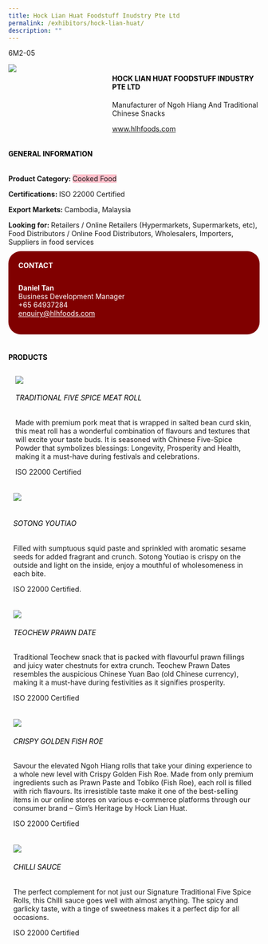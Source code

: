 ```yaml
---
title: Hock Lian Huat Foodstuff Inudstry Pte Ltd
permalink: /exhibitors/hock-lian-huat/
description: ""
---
```

<head>
	<div class="flex-paragraph">
		<!--hi there! this is a comment and will provide you with instructional guides-->
		<!--insert booth number here!-->
		<p style="text-transform: uppercase">6m2-05</p></div>
			<div class="flex-container" style="display: flex; flex-wrap: wrap;">
				<!--insert DOWNLOAD link of company logo between the " marks!-->
			<div class="card sgds" style="flex: 1 1 40%; display: block;"><img src="https://drive.google.com/uc?id=1jnGGsQt0fehGFaosVCLcluyEHAiUe7Uu&export=download"></div>
	<div class="card-sgds" style="flex: 1 1 58%; display: block; margin-left: 3px">
		<h4 style="text-transform: uppercase; color: black;"><!--insert the exhibitor's name between the <b> tags here--><b>Hock Lian Huat Foodstuff Industry Pte Ltd</b></h4><!--insert the exhibitor's description between the <p> tags here-->
		<p>Manufacturer of Ngoh Hiang And Traditional Chinese Snacks</p>
		<!--insert the exhibitor's website link, making sure there is "https:// www." present please. make sure the entire https link goes in between the " marks-->
		<p><a href="https://hlhfoods.com" target="_blank"><!--insert the www website link here (no need for https)-->www.hlhfoods.com</a></p>
	</div>
</div>
</head>

<body>
	<h4 style="text-transform: uppercase; color: black;"><b>General Information</b></h4>
		<div class="flex-container" style="display: flex; flex-wrap: wrap;">
			<div class="card sgds" style="flex: 1 1 65%; display: block; align-self: stretch">
			<div class="flex-paragraph">
			<p><b>Product Category: </b><span style=" background-color: pink; border-radius: 10 px;"><!--insert the exhibitor's pdt cat between the <p> tags here-->Cooked Food</span></p> 
				<p><b>Certifications: </b><!--insert all the exhibitor's certifications between the </b> and </p> here-->ISO 22000 Certified</p>
			<p><b>Export Markets: </b><!--insert all the exhibitor's export markets between the </b> and </p> here-->Cambodia, Malaysia</p>
			<p style="margin-bottom: 10px;"><b>Looking for: </b><!--insert all the exhibitor's potential business partners between the </b> and </p> here-->Retailers / Online Retailers (Hypermarkets, Supermarkets, etc), Food Distributors / Online Food Distributors, Wholesalers, Importers, Suppliers in food services</p>
			</div>
		</div>
		<div class="card sgds" style="flex: 1 1 35%; padding: 10px; display: block; background-color: maroon; border-radius: 25px; align-self: center;">
		<h4 style="color: white; margin-top: 10px; margin-left: 10px;">CONTACT</h4>
		<div class="flex-paragraph">
			<!--replace with exhibitor's: --><p style="padding: 10px; color: white;"><b><!-- POC name-->Daniel Tan</b><br><!-- designation-->Business Development Manager<br><!--contact number-->+65 64937284<br><!-- for linking purposes, insert their email after "mailto:"...--><a href="mailto:enquiry@hlhfoods.com" style="color: white;"><!--...and also include the display email before </a> here-->enquiry@hlhfoods.com</a></p>
		</div>
			</div>
		</div>
	<br>
		<h4 style="text-transform: uppercase; color: black;"><b>products</b></h4>
<div style="display: flex; flex-wrap: wrap;">
  <div class="card sgds" style="flex: 1 1 47%; margin: 10px; display: block;"><!--insert the exhibitor's DOWNLOAD image for product between the " marks here-->
	<div class="flex-image" style="display: block;"><img src="https://drive.google.com/uc?id=1OtG7LeMrxLQQq1XlItEPSKCZAZ6aHNS2&export=download"></div>
	<div class="flex-paragraph">
		<h6 style="text-transform: uppercase; color: black;"><!--insert product name before </h6> and product description after <p>-->Traditional Five Spice Meat Roll</h6>
		<p>Made with premium pork meat that is wrapped in salted bean curd skin, this meat roll has a wonderful combination of flavours and textures that will excite your taste buds. It is seasoned with Chinese Five-Spice Powder that symbolizes blessings: Longevity, Prosperity and Health, making it a must-have during festivals and celebrations.

ISO 22000 Certified</p></div>
	</div>
		<div class="card sgds" style="flex: 1 1 47%; margin: 10px; display: block;">
		<div class="flex-image" style="display: block;"><img src="https://drive.google.com/uc?id=1HUIMgNMR4DtYQ-9W18tEiSLFEOfshBhG&export=download"></div>
	<div class="flex-paragraph">
		<h6 style="text-transform: uppercase; color: black;">  
Sotong Youtiao</h6>
		<p>Filled with sumptuous squid paste and sprinkled with aromatic sesame seeds for added fragrant and crunch. Sotong Youtiao is crispy on the outside and light on the inside, enjoy a mouthful of wholesomeness in each bite. 

ISO 22000 Certified.</p></div>
	</div>
		<div class="card sgds" style="flex: 1 1 47%; margin: 10px; display: block;">
		<div class="flex-image" style="display: block;"><img src="https://drive.google.com/uc?id=1QM-qV5pGpSKR-4ivMZ8bw3W2gLth72Ph&export=download"></div>
	<div class="flex-paragraph">
		<h6 style="text-transform: uppercase; color: black;">Teochew Prawn Date</h6>
		<p>Traditional Teochew snack that is packed with flavourful prawn fillings and juicy water chestnuts for extra crunch. Teochew Prawn Dates resembles the auspicious Chinese Yuan Bao (old Chinese currency), making it a must-have during festivities as it signifies prosperity.

ISO 22000 Certified</p></div>
		</div>
		<div class="card sgds" style="flex: 1 1 47%; margin: 10px; display: block;">
		<div class="flex-image" style="display: block;"><img src="https://drive.google.com/uc?id=1rBr7dH_Z2aLKEAajEOZQeRLCf7NXNDO0&export=download"></div>
	<div class="flex-paragraph">
		<h6 style="text-transform: uppercase; color: black;">Crispy Golden Fish Roe</h6>
		<p>Savour the elevated Ngoh Hiang rolls that take your dining experience to a whole new level with Crispy Golden Fish Roe. Made from only premium ingredients such as Prawn Paste and Tobiko (Fish Roe), each roll is filled with rich flavours. Its irresistible taste make it one of the best-selling items in our online stores on various e-commerce platforms through our consumer brand – Gim’s Heritage by Hock Lian Huat.

ISO 22000 Certified</p></div>
	</div>
		<div class="card sgds" style="flex: 1 1 47%; margin: 10px; display: block;">
		<div class="flex-image" style="display: block;"><img src="https://drive.google.com/uc?id=1RR6gTfRTlAw5QU74tn--qoJM6EmpHffY&export=download"></div>
	<div class="flex-paragraph">
		<h6 style="text-transform: uppercase; color: black;">Chilli Sauce</h6>
		<p>The perfect complement for not just our Signature Traditional Five Spice Rolls, this Chilli sauce goes well with almost anything. The spicy and garlicky taste, with a tinge of sweetness makes it a perfect dip for all occasions. 

ISO 22000 Certified</p></div>
	</div>
	</div>
</body>